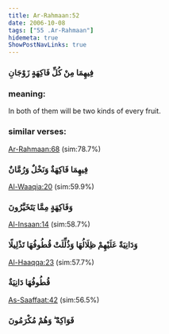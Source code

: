 ```yaml
---
title: Ar-Rahmaan:52
date: 2006-10-08
tags: ["55 .Ar-Rahmaan"]
hidemeta: true 
ShowPostNavLinks: true 
---
```

### فِيهِمَا مِنْ كُلِّ فَاكِهَةٍ زَوْجَانِ
### meaning: 
In both of them will be two kinds of every fruit.
### similar verses: 

[Ar-Rahmaan:68](/55/68) (sim:78.7%)

### فِيهِمَا فَاكِهَةٌ وَنَخْلٌ وَرُمَّانٌ

[Al-Waaqia:20](/56/20) (sim:59.9%)

### وَفَاكِهَةٍ مِمَّا يَتَخَيَّرُونَ

[Al-Insaan:14](/76/14) (sim:58.7%)

### وَدَانِيَةً عَلَيْهِمْ ظِلَالُهَا وَذُلِّلَتْ قُطُوفُهَا تَذْلِيلًا

[Al-Haaqqa:23](/69/23) (sim:57.7%)

### قُطُوفُهَا دَانِيَةٌ

[As-Saaffaat:42](/37/42) (sim:56.5%)

### فَوَاكِهُ ۖ وَهُمْ مُكْرَمُونَ
